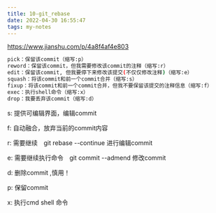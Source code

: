 ```yaml
---
title: 10-git_rebase
date: 2022-04-30 16:55:47
tags: my-notes
---
```

https://www.jianshu.com/p/4a8f4af4e803



```sh
pick：保留该commit（缩写:p）
reword：保留该commit，但我需要修改该commit的注释（缩写:r）
edit：保留该commit, 但我要停下来修改该提交(不仅仅修改注释)（缩写:e）
squash：将该commit和前一个commit合并（缩写:s）
fixup：将该commit和前一个commit合并，但我不要保留该提交的注释信息（缩写:f）
exec：执行shell命令（缩写:x）
drop：我要丢弃该commit（缩写:d）

```



s: 提供可编辑界面，编辑commit

f: 自动融合，放弃当前的commit内容

r: 需要继续　git rebase --continue 进行编辑commit 

e: 需要继续执行命令　git commit --admend 修改commit 

d: 删除commit ,慎用！

p: 保留commit

x: 执行cmd shell 命令